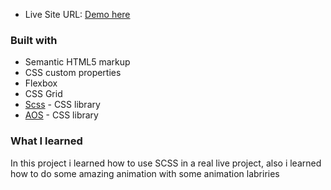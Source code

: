 
- Live Site URL: [Demo here](https://easybank-loading.netlify.app/)

### Built with

- Semantic HTML5 markup
- CSS custom properties
- Flexbox
- CSS Grid
- [Scss](hhttps://sass-lang.com/) - CSS library
- [AOS](https://michalsnik.github.io/aos/) - CSS library


### What I learned

In this project i learned how to use SCSS in a real live project, also i learned how to do some amazing animation with 
some animation labriries


